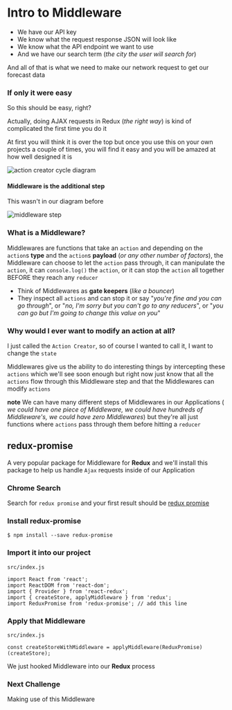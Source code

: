 # Intro to Middleware
* We have our API key
* We know what the request response JSON will look like
* We know what the API endpoint we want to use
* And we have our search term (_the city the user will search for_)

And all of that is what we need to make our network request to get our forecast data

### If only it were easy
So this should be easy, right?

Actually, doing AJAX requests in Redux (_the right way_) is kind of complicated the first time you do it

At first you will think it is over the top but once you use this on your own projects a couple of times, you will find it easy and you will be amazed at how well designed it is

![action creator cycle diagram](https://i.imgur.com/pHlf6N8.png)

#### Middleware is the additional step
This wasn't in our diagram before

![middleware step](https://i.imgur.com/ubwAlhh.png)

### What is a Middleware?
Middlewares are functions that take an `action` and depending on the `action`s **type** and the `action`s **payload** (_or any other number of factors_), the Middleware can choose to let the `action` pass through, it can manipulate the `action`, it can `console.log()` the `action`, or it can stop the `action` all together BEFORE they reach any `reducer`

* Think of Middlewares as **gate keepers** (_like a bouncer_)
* They inspect all `actions` and can stop it or say "_you're fine and you can go through_", or "_no, I'm sorry but you can't go to any reducers_", or "_you can go but I'm going to change this value on you_"

### Why would I ever want to modify an action at all?
I just called the `Action Creator`, so of course I wanted to call it, I want to change the `state`

Middlewares give us the ability to do interesting things by intercepting these `actions` which we'll see soon enough but right now just know that all the `actions` flow through this Middleware step and that the Middlewares can modify `actions`

**note** We can have many different steps of Middlewares in our Applications ( _we could have one piece of Middleware, we could have hundreds of Middleware's, we could have zero Middlewares_) but they're all just functions where `actions` pass through them before hitting a `reducer`

## redux-promise
A very popular package for Middleware for **Redux** and we'll install this package to help us handle `Ajax` requests inside of our Application

### Chrome Search
Search for `redux promise` and your first result should be [redux promise](https://www.npmjs.com/package/redux-promise)

### Install redux-promise
`$ npm install --save redux-promise`

### Import it into our project
`src/index.js`

```
import React from 'react';
import ReactDOM from 'react-dom';
import { Provider } from 'react-redux';
import { createStore, applyMiddleware } from 'redux';
import ReduxPromise from 'redux-promise'; // add this line
```

### Apply that Middleware
`src/index.js`

```
const createStoreWithMiddleware = applyMiddleware(ReduxPromise)(createStore);
```

We just hooked Middleware into our **Redux** process

### Next Challenge
Making use of this Middleware







